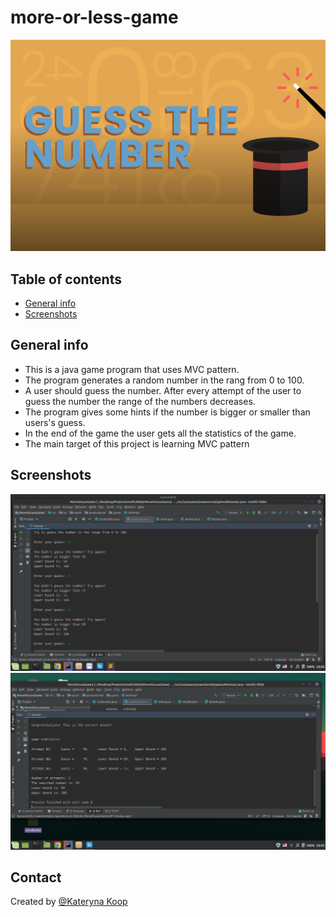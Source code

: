 # more-or-less-game
![Picture](./screenshots/guessTheNum.png)

## Table of contents
* [General info](#general-info)
* [Screenshots](#screenshots)


## General info
* This is a java game program that uses MVC pattern.
* The program generates a random number in the rang from 0 to 100.
* A user should guess the number. After every attempt of the user to guess the number the range of the numbers decreases.
* The program gives some hints if the number is bigger or smaller than users's guess.
* In the end of the game the user gets all the statistics of the game.
* The main target of this project is learning MVC pattern

## Screenshots
![Example screenshot](./screenshots/screenshot1.png)
![Example screenshot](./screenshots/screenshot2.png)

## Contact
Created by [@Kateryna Koop](https://github.com/katerynakoop)

